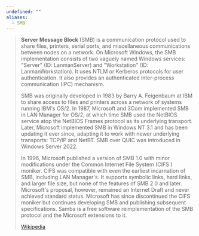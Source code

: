 ```yaml
---
undefined: ""
aliases:
  - SMB
---
```

> **Server Message Block** (SMB) is a communication protocol used to share files, printers, serial ports, and miscellaneous communications between nodes on a network. On Microsoft Windows, the SMB implementation consists of two vaguely named Windows services: "Server" (ID: LanmanServer) and "Workstation" (ID: LanmanWorkstation). It uses NTLM or Kerberos protocols for user authentication. It also provides an authenticated inter-process communication (IPC) mechanism.
>
> SMB was originally developed in 1983 by Barry A. Feigenbaum at IBM to share access to files and printers across a network of systems running IBM's OS/2. In 1987, Microsoft and 3Com implemented SMB in LAN Manager for OS/2, at which time SMB used the NetBIOS service atop the NetBIOS Frames protocol as its underlying transport. Later, Microsoft implemented SMB in Windows NT 3.1 and has been updating it ever since, adapting it to work with newer underlying transports: TCP/IP and NetBT. SMB over QUIC was introduced in Windows Server 2022. 
>
> In 1996, Microsoft published a version of SMB 1.0 with minor modifications under the Common Internet File System (CIFS ) moniker. CIFS was compatible with even the earliest incarnation of SMB, including LAN Manager's. It supports symbolic links, hard links, and larger file size, but none of the features of SMB 2.0 and later. Microsoft's proposal, however, remained an Internet Draft and never achieved standard status. Microsoft has since discontinued the CIFS moniker but continues developing SMB and publishing subsequent specifications. Samba is a free software reimplementation of the SMB protocol and the Microsoft extensions to it.
>
> [Wikipedia](https://en.wikipedia.org/wiki/Server%20Message%20Block)